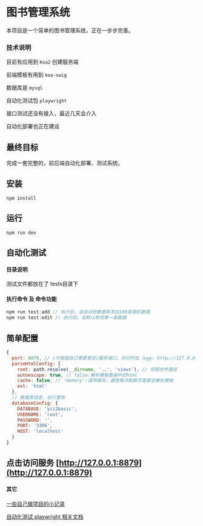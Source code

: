 # 图书管理系统

本项目是一个简单的图书管理系统，正在一步步完善。

### 技术说明
目前有应用到 `Koa2` 创建服务端

前端模板有用到 `koa-swig`

数据库是 `mysql`

自动化测试包 `playwright`

接口测试还没有接入，最近几天会介入

自动化部署也正在建设

## 最终目标

完成一套完整的，前后端自动化部署、测试系统。

## 安装

`npm install`

## 运行
`npm run dev`

## 自动化测试

#### 目录说明

测试文件都放在了 tests目录下

#### 执行命令 及 命令功能
```javascript
npm run test:add // 执行后，会自动给数据库添加100条随机数据
npm run test:edit // 执行后，会默认修改第一条数据
```

## 简单配置

```javascript
{
  port: 8879, // (可根据自己需要更改)服务端口，访问时加（egg: http://127.0.0.1:8879）
  parseHtmlConfig: {
    root: path.resolve(__dirname, '..', 'views'), // 视图文件路径
    autoescape: true, // false:解析模板数据中的html
    cache: false, // 'memory':请用缓存，避免每次刷新页面都去解析模板
    ext: 'html'
  },
  // 数据库信息，自行更改
  databaseConfig: {
    DATABASE: 'yii2basic',
    USERNAME: 'root',
    PASSWORD: '',
    PORT: '3306',
    HOST: 'localhost'
  }
}
```


## 点击访问服务 [http://127.0.0.1:8879](http://127.0.0.1:8879)

#### 其它

[一些自己做项目的小记录](https://www.yuque.com/u12131260/xzwgii/lql5kf)

[自动化测试 playwright 相关文档](https://www.yuque.com/u12131260/xzwgii/am5r79)

